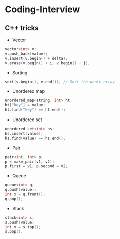 # Coding-Interview

## C++ tricks
* Vector
``` cpp
vector<int> v;
v.push_back(value);
v.insert(v.begin() + delta);
v.erase(v.begin() + i, v.begin() + j);
  ```
* Sorting
``` cpp
sort(v.begin(), v.end()); // Sort the whole array
  ```
* Unordered map
``` cpp
unordered_map<string, int> ht;
ht["key"] = value;
ht.find("key") == ht.end();
  ```
* Unordered set
``` cpp
unordered_set<int> hs;
hs.insert(value);
hs.find(value) == hs.end();
  ```
* Pair
``` cpp
pair<int, int> p;
p = make_pair(v1, v2);
p.first = v1, p.second = v2;
  ```
 * Queue
 ``` cpp
queue<int> q;
q.push(value);
int x = q.front();
q.pop();
  ```
 * Stack
 ``` cpp
stack<int> s;
s.push(value)
int x = s.top();
s.pop();
 ```
